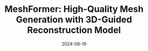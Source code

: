 ---
title: "MeshFormer: High-Quality Mesh Generation with 3D-Guided Reconstruction Model"
collection: publications
permalink: /publication/2024-08-MeshFormer
date: 2024-08-19
venue: 'NeurIPS 2024'
pdfurl: 'https://www.arxiv.org/abs/2408.10198'
projecturl: 'https://meshformer3d.github.io'
teaser: 'meshformer_thumbnail.png'
authors: "Minghua Liu<sup>*</sup>, Chong Zeng<sup>*</sup>, Xinyue Wei, Ruoxi Shi, Linghao Chen, Chao Xu, **Mengqi Zhang**, Zhaoning Wang, Xiaoshuai Zhang, Isabella Liu, Hongzhi Wu, Hao Su."
---